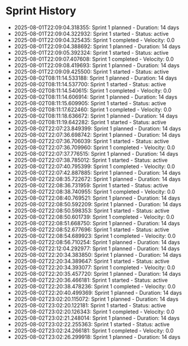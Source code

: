 # Sprint History

- 2025-08-01T22:09:04.318355: Sprint 1 planned - Duration: 14 days
- 2025-08-01T22:09:04.322932: Sprint 1 started - Status: active
- 2025-08-01T22:09:04.325435: Sprint 1 completed - Velocity: 0.0
- 2025-08-01T22:09:04.388692: Sprint 1 planned - Duration: 14 days
- 2025-08-01T22:09:05.392324: Sprint 1 started - Status: active
- 2025-08-01T22:09:07.407608: Sprint 1 completed - Velocity: 0.0
- 2025-08-01T22:09:08.419693: Sprint 1 planned - Duration: 14 days
- 2025-08-01T22:09:09.425500: Sprint 1 started - Status: active
- 2025-08-02T08:11:14.533188: Sprint 1 planned - Duration: 14 days
- 2025-08-02T08:11:14.537700: Sprint 1 started - Status: active
- 2025-08-02T08:11:14.540615: Sprint 1 completed - Velocity: 0.0
- 2025-08-02T08:11:14.606914: Sprint 1 planned - Duration: 14 days
- 2025-08-02T08:11:15.609905: Sprint 1 started - Status: active
- 2025-08-02T08:11:17.622460: Sprint 1 completed - Velocity: 0.0
- 2025-08-02T08:11:18.636672: Sprint 1 planned - Duration: 14 days
- 2025-08-02T08:11:19.642282: Sprint 1 started - Status: active
- 2025-08-02T22:07:23.849399: Sprint 1 planned - Duration: 14 days
- 2025-08-02T22:07:36.698742: Sprint 1 planned - Duration: 14 days
- 2025-08-02T22:07:36.706039: Sprint 1 started - Status: active
- 2025-08-02T22:07:36.709960: Sprint 1 completed - Velocity: 0.0
- 2025-08-02T22:07:37.776515: Sprint 1 planned - Duration: 14 days
- 2025-08-02T22:07:38.785012: Sprint 1 started - Status: active
- 2025-08-02T22:07:40.795399: Sprint 1 completed - Velocity: 0.0
- 2025-08-02T22:07:42.887885: Sprint 1 planned - Duration: 14 days
- 2025-08-02T22:08:35.722672: Sprint 1 planned - Duration: 14 days
- 2025-08-02T22:08:36.731959: Sprint 1 started - Status: active
- 2025-08-02T22:08:38.740955: Sprint 1 completed - Velocity: 0.0
- 2025-08-02T22:08:40.769521: Sprint 1 planned - Duration: 14 days
- 2025-08-02T22:08:50.592209: Sprint 1 planned - Duration: 14 days
- 2025-08-02T22:08:50.598353: Sprint 1 started - Status: active
- 2025-08-02T22:08:50.601739: Sprint 1 completed - Velocity: 0.0
- 2025-08-02T22:08:51.668750: Sprint 1 planned - Duration: 14 days
- 2025-08-02T22:08:52.677696: Sprint 1 started - Status: active
- 2025-08-02T22:08:54.689923: Sprint 1 completed - Velocity: 0.0
- 2025-08-02T22:08:56.710254: Sprint 1 planned - Duration: 14 days
- 2025-08-02T22:12:04.292977: Sprint 1 planned - Duration: 14 days
- 2025-08-02T22:20:34.383850: Sprint 1 planned - Duration: 14 days
- 2025-08-02T22:20:34.389647: Sprint 1 started - Status: active
- 2025-08-02T22:20:34.393077: Sprint 1 completed - Velocity: 0.0
- 2025-08-02T22:20:35.457720: Sprint 1 planned - Duration: 14 days
- 2025-08-02T22:20:36.466181: Sprint 1 started - Status: active
- 2025-08-02T22:20:38.478236: Sprint 1 completed - Velocity: 0.0
- 2025-08-02T22:20:40.499369: Sprint 1 planned - Duration: 14 days
- 2025-08-02T23:02:20.115072: Sprint 1 planned - Duration: 14 days
- 2025-08-02T23:02:20.122181: Sprint 1 started - Status: active
- 2025-08-02T23:02:20.126343: Sprint 1 completed - Velocity: 0.0
- 2025-08-02T23:02:21.248014: Sprint 1 planned - Duration: 14 days
- 2025-08-02T23:02:22.255363: Sprint 1 started - Status: active
- 2025-08-02T23:02:24.266181: Sprint 1 completed - Velocity: 0.0
- 2025-08-02T23:02:26.299918: Sprint 1 planned - Duration: 14 days
